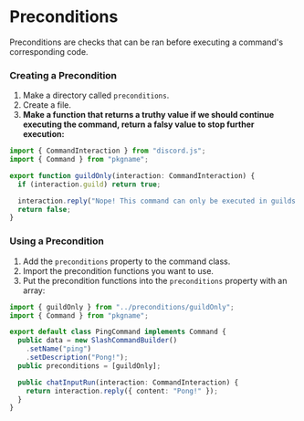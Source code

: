 # Preconditions

Preconditions are checks that can be ran before executing a command's corresponding code.

### Creating a Precondition

1. Make a directory called `preconditions`.
2. Create a file.
3. **Make a function that returns a truthy value if we should continue executing the command, return a falsy value to stop further execution:**
```ts
import { CommandInteraction } from "discord.js";
import { Command } from "pkgname";

export function guildOnly(interaction: CommandInteraction) {
  if (interaction.guild) return true;

  interaction.reply("Nope! This command can only be executed in guilds.");
  return false;
}
```

### Using a Precondition

1. Add the `preconditions` property to the command class.
2. Import the precondition functions you want to use.
3. Put the precondition functions into the `preconditions` property with an array:

```ts
import { guildOnly } from "../preconditions/guildOnly";
import { Command } from "pkgname";

export default class PingCommand implements Command {
  public data = new SlashCommandBuilder()
    .setName("ping")
    .setDescription("Pong!");
  public preconditions = [guildOnly];

  public chatInputRun(interaction: CommandInteraction) {
    return interaction.reply({ content: "Pong!" });
  }
}
```
